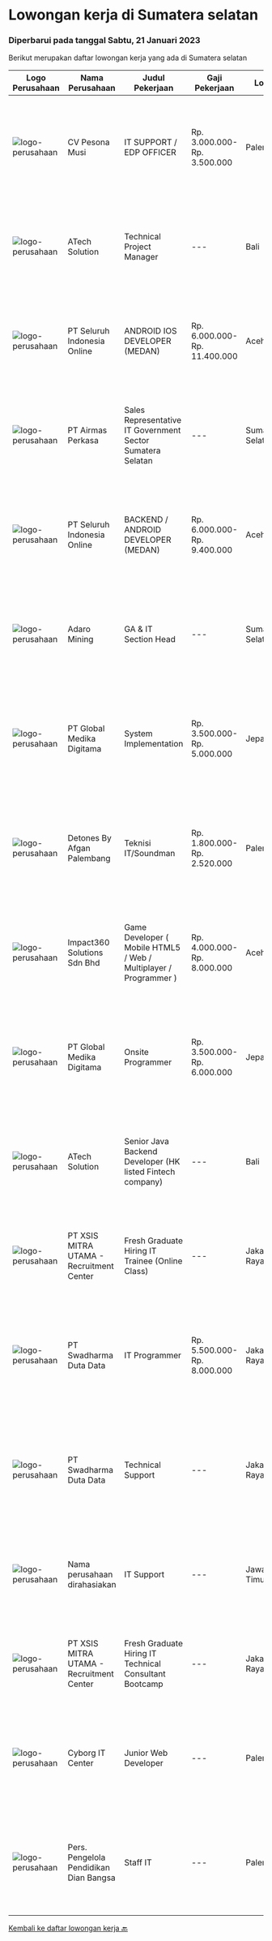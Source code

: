 
  # Lowongan kerja di Sumatera selatan

  ### Diperbarui pada tanggal Sabtu, 21 Januari 2023

  Berikut merupakan daftar lowongan kerja yang ada di Sumatera selatan

  |Logo Perusahaan | Nama Perusahaan | Judul Pekerjaan | Gaji Pekerjaan | Lokasi | Deskripsi | Tanggal diunggah | Pranala |
  | -------------- | --------------- | --------------- | --------- | --------- | -------------- | ------- | ----------- |
  |![logo-perusahaan](https://image-service-cdn.seek.com.au/3a6ded1ff670b5fa77d9c8e7e34740911096d5d6/ee4dce1061f3f616224767ad58cb2fc751b8d2dc)|CV Pesona Musi|IT SUPPORT / EDP OFFICER|Rp. 3.000.000-Rp. 3.500.000|Palembang|Kualifikasi: Berusia maksimal 30 tahun Pendidikan min D3 / S1 (Teknik Informatika, Teknik komputer, Manajemen Informatika) Menguasai troubleshoot...|Rabu, 18 Januari 2023|https://www.jobstreet.co.id/id/job/it-support-edp-officer-4188121?token=0~706fecb3-d2b8-42d3-b00d-72dc8e6529df&sectionRank=1&jobId=jobstreet-id-job-4188121|
|![logo-perusahaan](https://image-service-cdn.seek.com.au/01cd86444ba33e86855e0cce80ed2ebf9dcff3e2/ee4dce1061f3f616224767ad58cb2fc751b8d2dc)|ATech Solution|Technical Project Manager|---|Bali|The job duties and responsibility of this role: Familiarity with software development methodologies and frameworks such as Agile / Scrum and Conduct...|Rabu, 18 Januari 2023|https://www.jobstreet.co.id/id/job/technical-project-manager-4188858?token=0~706fecb3-d2b8-42d3-b00d-72dc8e6529df&sectionRank=2&jobId=jobstreet-id-job-4188858|
|![logo-perusahaan](https://image-service-cdn.seek.com.au/c768f0670f8f8212da7de609b6af9d0b2e5134cc/ee4dce1061f3f616224767ad58cb2fc751b8d2dc)|PT Seluruh Indonesia Online|ANDROID IOS DEVELOPER (MEDAN)|Rp. 6.000.000-Rp. 11.400.000|Aceh|Semua programmer boleh melamar termasuk junior dan seniorAndroid IOS developer yang berpengalaman di butuhkan untuk di MedanBack End Engineer / front...|Selasa, 17 Januari 2023|https://www.jobstreet.co.id/id/job/android-ios-developer-medan-4163183?token=0~706fecb3-d2b8-42d3-b00d-72dc8e6529df&sectionRank=3&jobId=jobstreet-id-job-4163183|
|![logo-perusahaan](https://image-service-cdn.seek.com.au/e058612ba3ea3c8a5db01b881de07c38d7462a24/ee4dce1061f3f616224767ad58cb2fc751b8d2dc)|PT Airmas Perkasa|Sales Representative IT Government Sector Sumatera Selatan|---|Sumatera Selatan|Tugas dan Tanggung Jawab: Mempelajari dan menguasai dengan baik produk yang di tawarkan Secara aktif mencari prospek customer baru dan...|Selasa, 17 Januari 2023|https://www.jobstreet.co.id/id/job/sales-representative-it-government-sector-sumatera-selatan-4185303?token=0~706fecb3-d2b8-42d3-b00d-72dc8e6529df&sectionRank=4&jobId=jobstreet-id-job-4185303|
|![logo-perusahaan](https://image-service-cdn.seek.com.au/0b0211cd04dfde6741552748d1d29459a06346af/ee4dce1061f3f616224767ad58cb2fc751b8d2dc)|PT Seluruh Indonesia Online|BACKEND / ANDROID DEVELOPER (MEDAN)|Rp. 6.000.000-Rp. 9.400.000|Aceh|Kami memiliki lowongan untuk frontend, backend and android developerBack End Engineer1. Memiliki pengalaman dalam membangun RESTful APIs2. Menguasai...|Senin, 16 Januari 2023|https://www.jobstreet.co.id/id/job/backend-android-developer-medan-4185059?token=0~706fecb3-d2b8-42d3-b00d-72dc8e6529df&sectionRank=5&jobId=jobstreet-id-job-4185059|
|![logo-perusahaan](https://image-service-cdn.seek.com.au/9df6b5cb2fe487a9feef54e5d6b60ed590c67471/ee4dce1061f3f616224767ad58cb2fc751b8d2dc)|Adaro Mining|GA & IT Section Head|---|Sumatera Selatan|Job Responsibilities: Ensure office &amp; mess management are well-maintained Responsible to ensure General Affair day-to-day activities such as...|Kamis, 12 Januari 2023|https://www.jobstreet.co.id/id/job/ga-it-section-head-4179675?token=0~706fecb3-d2b8-42d3-b00d-72dc8e6529df&sectionRank=6&jobId=jobstreet-id-job-4179675|
|![logo-perusahaan](https://image-service-cdn.seek.com.au/4b282eaf2c65d61f8532d8ff00b352f8e7d77e7d/ee4dce1061f3f616224767ad58cb2fc751b8d2dc)|PT Global Medika Digitama|System Implementation|Rp. 3.500.000-Rp. 5.000.000|Jepara|Syarat Kualifikasi Memiliki kemampuan komunikasi interpersonal yang baik Mampu bekerja secara multitasking &amp; manajemen waktu yang efisien Mampu...|Kamis, 12 Januari 2023|https://www.jobstreet.co.id/id/job/system-implementation-4179305?token=0~706fecb3-d2b8-42d3-b00d-72dc8e6529df&sectionRank=7&jobId=jobstreet-id-job-4179305|
|![logo-perusahaan](https://i.ibb.co/sqvTCh9/112815900-stock-vector-no-image-available-icon-flat-vector.webp)|Detones By Afgan Palembang|Teknisi IT/Soundman|Rp. 1.800.000-Rp. 2.520.000|Palembang|Kualifikasi Pekerjaan Usia maksimum 35 tahun SMA/SMK atau S1 lebih disukai Menguasai software, hardware &amp; jaringan komputer Menguasai sound system...|Kamis, 12 Januari 2023|https://www.jobstreet.co.id/id/job/teknisi-it-soundman-4179936?token=0~706fecb3-d2b8-42d3-b00d-72dc8e6529df&sectionRank=8&jobId=jobstreet-id-job-4179936|
|![logo-perusahaan](https://image-service-cdn.seek.com.au/f3e505b4d9da682a6f4f311bd59ccfe97c6d80cd/ee4dce1061f3f616224767ad58cb2fc751b8d2dc)|Impact360 Solutions Sdn Bhd|Game Developer ( Mobile HTML5 / Web / Multiplayer / Programmer )|Rp. 4.000.000-Rp. 8.000.000|Aceh|We are hiring remote HTML5 game developers from all parts of Indonesia. If you have real experience building HTML5 games or applications, you're...|Selasa, 17 Januari 2023|https://www.jobstreet.co.id/id/job/game-developer-mobile-html5-web-multiplayer-programmer-5249142/origin/my?token=0~706fecb3-d2b8-42d3-b00d-72dc8e6529df&sectionRank=9&jobId=jobstreet-my-job-5249142|
|![logo-perusahaan](https://image-service-cdn.seek.com.au/4b282eaf2c65d61f8532d8ff00b352f8e7d77e7d/ee4dce1061f3f616224767ad58cb2fc751b8d2dc)|PT Global Medika Digitama|Onsite Programmer|Rp. 3.500.000-Rp. 6.000.000|Jepara|Syarat Kualifikasi : Lulusan Sarjana bidang Ilmu Komputer/Teknologi Informasi atau bidang terkait. Pengalaman kerja minimal 1 tahun sebagai Programmer...|Kamis, 12 Januari 2023|https://www.jobstreet.co.id/id/job/onsite-programmer-4179318?token=0~706fecb3-d2b8-42d3-b00d-72dc8e6529df&sectionRank=10&jobId=jobstreet-id-job-4179318|
|![logo-perusahaan](https://image-service-cdn.seek.com.au/47c310cb4a4b2f78eb96e68d023d29f0872524d1/ee4dce1061f3f616224767ad58cb2fc751b8d2dc)|ATech Solution|Senior Java Backend Developer (HK listed Fintech company)|---|Bali|Roles &amp; Responsibilities: Analyzing existing systems and business models Understanding software development lifecycle Translating client...|Sabtu, 14 Januari 2023|https://www.jobstreet.co.id/id/job/senior-java-backend-developer-hk-listed-fintech-company-4162140?token=0~706fecb3-d2b8-42d3-b00d-72dc8e6529df&sectionRank=11&jobId=jobstreet-id-job-4162140|
|![logo-perusahaan](https://image-service-cdn.seek.com.au/fa12dd378bd230f83b9ccd636b4121ebbb347455/ee4dce1061f3f616224767ad58cb2fc751b8d2dc)|PT XSIS MITRA UTAMA - Recruitment Center|Fresh Graduate Hiring IT Trainee (Online Class)|---|Jakarta Raya|What we offer you: Integrated Training Full Stack specialist in Java (online class training) Soft Skills Training. Real &amp; varied experiences (IT...|Jumat, 06 Januari 2023|https://www.jobstreet.co.id/id/job/fresh-graduate-hiring-it-trainee-online-class-4171088?token=0~706fecb3-d2b8-42d3-b00d-72dc8e6529df&sectionRank=12&jobId=jobstreet-id-job-4171088|
|![logo-perusahaan](https://image-service-cdn.seek.com.au/0dc8e99010397b52d23c25a2b9dad3a300cd0580/ee4dce1061f3f616224767ad58cb2fc751b8d2dc)|PT Swadharma Duta Data|IT Programmer|Rp. 5.500.000-Rp. 8.000.000|Jakarta Raya|Kualifikasi Pekerjaan : Pendidikan minimum D3/S1 Jurusan IT Menguasai salah satu bahasan pemograman dibawah ini : Java, C, C++, PHP, Phyton, Basic,...|Selasa, 03 Januari 2023|https://www.jobstreet.co.id/id/job/it-programmer-4165084?token=0~706fecb3-d2b8-42d3-b00d-72dc8e6529df&sectionRank=13&jobId=jobstreet-id-job-4165084|
|![logo-perusahaan](https://image-service-cdn.seek.com.au/0dc8e99010397b52d23c25a2b9dad3a300cd0580/ee4dce1061f3f616224767ad58cb2fc751b8d2dc)|PT Swadharma Duta Data|Technical Support|---|Jakarta Raya|Pendidikan minimum D3/S1 Jurusan IT IPK Minimum 2.75 Memiliki pengalaman minimal 1 tahun (diutamakan) telah berhasil menyelesaikan ujian sertifikasi...|Jumat, 30 Desember 2022|https://www.jobstreet.co.id/id/job/technical-support-4161848?token=0~706fecb3-d2b8-42d3-b00d-72dc8e6529df&sectionRank=14&jobId=jobstreet-id-job-4161848|
|![logo-perusahaan](https://i.ibb.co/sqvTCh9/112815900-stock-vector-no-image-available-icon-flat-vector.webp)|Nama perusahaan dirahasiakan|IT Support|---|Jawa Timur|Usia maksimal 35 tahun Pendidikan minimal S1 segala jurusan Minimal memiliki 1 tahun pengalaman kerja di bidang yang sama  Mempunyai pengetahuan dan...|Jumat, 23 Desember 2022|https://www.jobstreet.co.id/id/job/it-support-4154562?token=0~706fecb3-d2b8-42d3-b00d-72dc8e6529df&sectionRank=15&jobId=jobstreet-id-job-4154562|
|![logo-perusahaan](https://image-service-cdn.seek.com.au/000a5b18c118c79ba2af2625d922fca29ab31cc9/ee4dce1061f3f616224767ad58cb2fc751b8d2dc)|PT XSIS MITRA UTAMA - Recruitment Center|Fresh Graduate Hiring IT Technical Consultant Bootcamp|---|Jakarta Raya|What we offer you: Integrated Training Full Stack specialist in Java/.Net/Quality Assurance Soft Skills Training. Real &amp; varied experiences (IT...|Jumat, 23 Desember 2022|https://www.jobstreet.co.id/id/job/fresh-graduate-hiring-it-technical-consultant-bootcamp-4155431?token=0~706fecb3-d2b8-42d3-b00d-72dc8e6529df&sectionRank=16&jobId=jobstreet-id-job-4155431|
|![logo-perusahaan](https://i.ibb.co/sqvTCh9/112815900-stock-vector-no-image-available-icon-flat-vector.webp)|Cyborg IT Center|Junior Web Developer|---|Palembang|Deskripsi Pekerjaan Membuat website menggunakan framework Laravel (PHP) Kualifikasi Pekerjaan Menguasai Penggunaan Framework Laravel: Model, View...|Senin, 26 Desember 2022|https://www.jobstreet.co.id/id/job/junior-web-developer-4156596?token=0~706fecb3-d2b8-42d3-b00d-72dc8e6529df&sectionRank=17&jobId=jobstreet-id-job-4156596|
|![logo-perusahaan](https://image-service-cdn.seek.com.au/a56d40a3e54e8991203b722d8442802dd3312421/ee4dce1061f3f616224767ad58cb2fc751b8d2dc)|Pers. Pengelola Pendidikan Dian Bangsa|Staff IT|---|Palembang|- Mengolah database/server perusahaan dan menjaga keamanan system.- Membuat program yang dibutuhkan perusahaaan dalam business analyst, marketing...|Kamis, 19 Januari 2023|https://www.jobstreet.co.id/id/job/staff-it-1034439501?token=0~706fecb3-d2b8-42d3-b00d-72dc8e6529df&sectionRank=18&jobId=jobstreet-id-job-1034439501|


  [Kembali ke daftar lowongan kerja 🔙](../README.md#daftar-lowongan-kerja)
  
